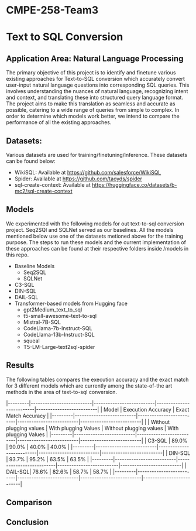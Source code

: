 # CMPE-258-Team3
# Text to SQL Conversion

## Application Area: Natural Language Processing

The primary objective of this project is to identify and finetune various existing approaches for Text-to-SQL conversion which accurately convert user-input natural language questions into corresponding SQL queries. This involves understanding the nuances of natural language, recognizing intent and context, and translating these into structured query language format. The project aims to make this translation as seamless and accurate as possible, catering to a wide range of queries from simple to complex. In order to determine which models work better, we intend to compare the performance of all the existing approaches.

## Datasets:
Various datasets are used for training/finetuning/inference. These datasets can be found below:
- WikiSQL: Available at https://github.com/salesforce/WikiSQL
- Spider: Available at https://github.com/taoyds/spider
- sql-create-context: Available at https://huggingface.co/datasets/b-mc2/sql-create-context

## Models
We experimented with the following models for out text-to-sql conversion project. Seq2SQl and SQLNet served as our baselines. All the models mentioned below use one of the datasets metioned above for the training purpose. The steps to run these models and the current implementation of these approaches can be found at their respective folders inside /models in this repo. <br>

- Baseline Models
  - Seq2SQL
  - SQLNet
- C3-SQL
- DIN-SQL
- DAIL-SQL
- Transformer-based models from Hugging face
  - gpt2Medium_text_to_sql
  - t5-small-awesome-text-to-sql
  - Mistral-7B-SQL
  - CodeLlama-7b-Instruct-SQL
  - CodeLlama-13b-Instruct-SQL
  - squeal
  - T5-LM-Large-text2sql-spider

## Results

The following tables compares the execution accuracy and the exact match for 3 different models which are currently among the state-of-the art methods in the area of text-to-sql conversion.

|---------|--------------------------|--------------------------|--------------------------|--------------------------|
| Model   |               Execution Accuracy                    |               Exact Match Accuracy                  |
|---------|--------------------------|--------------------------|--------------------------|--------------------------|
|         | Without plugging values  | With plugging Values     | Without plugging values  | With plugging Values     |
|---------|--------------------------|--------------------------|--------------------------|--------------------------|
| C3-SQL  | 89.0%                    | 90.0%                    | 40.0%                    | 40.0%                    |
|---------|--------------------------|--------------------------|--------------------------|--------------------------|
| DIN-SQL | 93.7%                    | 95.2%                    | 63.5%                    | 63.5%                    |
|---------|--------------------------|--------------------------|--------------------------|--------------------------|
| DAIL-SQL| 76.6%                    | 82.6%                    | 58.7%                    | 58.7%                    |
|---------|--------------------------|--------------------------|--------------------------|--------------------------|


## Comparison

## Conclusion



